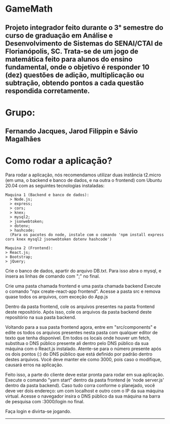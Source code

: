 # GameMath
Projeto integrador feito durante o 3° semestre do curso de graduação em Análise e Desenvolvimento de Sistemas do SENAI/CTAI de Florianópolis, SC.
Trata-se de um jogo de matemática feito para alunos do ensino fundamental, onde o objetivo é responder 10 (dez) questões de adição, multiplicação ou subtração, obtendo pontos a cada questão respondida corretamente.
-----------------------------------------------------------------------------------------------------------------------------------------------------------------------------------
# Grupo:
Fernando Jacques, Jarod Filippin e Sávio Magalhães
-----------------------------------------------------------------------------------------------------------------------------------------------------------------------------------
# Como rodar a aplicação?
Para rodar a aplicação, nós recomendamos utilizar duas instância t2.micro (em uma, o backend e banco de dados, e na outra o frontend) com Ubuntu 20.04 com as seguintes tecnologias instaladas:

    Maquina 1 (Backend e banco de dados):
      > Node.js;
      > express;
      > cors;
      > knex;
      > mysql2;
      > jsonwebtoken;
      > dotenv;
      > hashcode;
      (Para os pacotes do node, instale com o comando 'npm install express cors knex mysql2 jsonwebtoken dotenv hashcode')
      
    Maquina 2 (Frontend):
    > React.js;
    > Bootstrap;  
    > jQuery; 
     
Crie o banco de dados, apartir do arquivo DB.txt. Para isso abra o mysql, e insera as linhas de comando com ";" no final.

Crie uma pasta chamada frontend e uma pasta chamada backend
Execute o comando "npx create-react-app frontend". Acesse a pasta src e remova quase todos os arquivos, com exceção do App.js

Dentro da pasta frontend, cole os arquivos presentes na pasta frontend deste repositório.
Após isso, cole os arquivos da pasta backend deste repositório na sua pasta backend.

Voltando para a sua pasta frontend agora, entre em "src/components" e edite os todos os arquivos presentes nesta pasta com qualquer editor de texto que tenha disponível.
Em todos os locais onde houver um fetch, substitua o DNS público presente ali dentro pelo DNS público da sua máquina com o React.js instalado. Atente-se para o número presente após os dois pontos (:) do DNS público que está definido por padrão dentro destes arquivos. Você deve manter ele como 3000, pois caso o modifique, causará erros na aplicação. 

Feito isso, a parte do cliente deve estar pronta para rodar em sua aplicação. Execute o comando "yarn start" dentro da pasta frontend (e 'node server.js' dentro da pasta backend). Caso tudo corra conforme o planejado, você deve ver dois endereço: um com localhost e outro com o IP da sua máquina virtual. Acesse o navegador insira o DNS público da sua máquina na barra de pesquisa com :3000/login no final.

Faça login e divirta-se jogando.


---------------------------------------------------------------------------------------------------------------------------------------------------------------------------------


